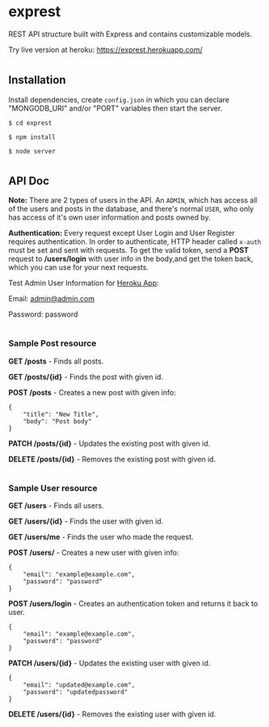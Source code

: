 # exprest
REST API structure built with Express and contains customizable models.

Try live version at heroku: https://exprest.herokuapp.com/

#

## Installation

Install dependencies, create `config.json` in which you can declare "MONGODB_URI" and/or "PORT" variables then start the server.
```
$ cd exprest

$ npm install

$ node server
```

#

## API Doc

**Note:** There are 2 types of users in the API. An `ADMIN`, which has access all of the users and posts in the database, and there's normal `USER`, who only has access of it's own user information and posts owned by.

**Authentication:** Every request except User Login and User Register requires authentication. In order to authenticate, HTTP header called `x-auth` must be set and sent with requests. To get the valid token, send a **POST** request to **/users/login** with user info in the body,and get the token back, which you can use for your next requests.

Test Admin User Information for [Heroku App](https://exprest.herokuapp.com/):

 Email: admin@admin.com

 Password: password 

#

### Sample Post resource

**GET /posts** - Finds all posts.

**GET /posts/{id}** - Finds the post with given id.

**POST /posts** - Creates a new post with given info:

    {
        "title": "New Title", 
        "body": "Post body"
    }

**PATCH /posts/{id}** - Updates the existing post with given id. 

**DELETE /posts/{id}** - Removes the existing post with given id.

#

### Sample User resource

**GET /users** - Finds all users.

**GET /users/{id}** - Finds the user with given id.

**GET /users/me** - Finds the user who made the request.

**POST /users/** - Creates a new user with given info: 

    {
        "email": "example@example.com", 
        "password": "password"
    }

**POST /users/login** - Creates an authentication token and returns it back to user.

    {
        "email": "example@example.com", 
        "password": "password"
    }

**PATCH /users/{id}** - Updates the existing user with given id.

    {
        "email": "updated@example.com", 
        "password": "updatedpassword"
    }

**DELETE /users/{id}** - Removes the existing user with given id.